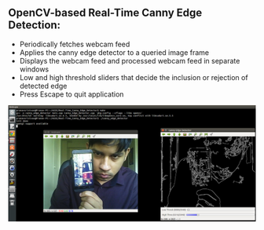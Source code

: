 OpenCV-based Real-Time Canny Edge Detection:
-------------------------------------------

-   Periodically fetches webcam feed
-   Applies the canny edge detector to a queried image frame
-   Displays the webcam feed and processed webcam feed in separate
    windows
-   Low and high threshold sliders that decide the inclusion or
    rejection of detected edge
-   Press Escape to quit application

![Alt text](https://github.com/finger563/agse2015/blob/master/code/Real-Time-Edge-Detection-with-OpenCV/sample_io.jpg "Real-Time Edge Detection")


